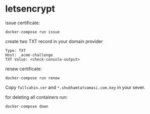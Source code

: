 # letsencrypt

issue certificate:
```
docker-compose run issue
```

create two TXT record in your domain provider
```
Type: TXT
Host: _acme-challenge
TXT Value: <check-console-output>
```

renew certificate:
```
docker-compose run renew
```

Copy `fullcahin.cer` and `*.shubhamtatvamasi.com.key` in your sever.

for deleting all containers run:
```
docker-compose down
```
